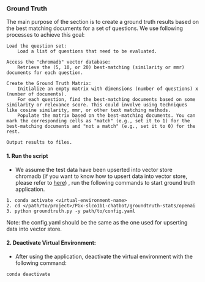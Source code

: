 ### Ground Truth

The main purpose of the section is to create a ground truth results based on the best matching documents for a set of questions. 
We use following processes to achieve this goal:

    Load the question set: 
        Load a list of questions that need to be evaluated.
    
    Access the "chromadb" vector database: 
        Retrieve the (5, 10, or 20) best-matching (similarity or mmr) documents for each question.

    Create the Ground Truth Matrix:
        Initialize an empty matrix with dimensions (number of questions) x (number of documents).
        For each question, find the best-matching documents based on some similarity or relevance score. This could involve using techniques like cosine similarity, mmr, or other text matching methods.
        Populate the matrix based on the best-matching documents. You can mark the corresponding cells as "match" (e.g., set it to 1) for the best-matching documents and "not a match" (e.g., set it to 0) for the rest.

    Output results to files.

#### 1. Run the script  
* We assume the test data have been upserted into vector store chromadb (if you want to know how to upsert data into vector store, please refer to [here](https://github.com/BCM-HGSC/PGx-slco1b1-chatbot/tree/main/upsert))
, run the following commands to start ground truth application. 
```
1. conda activate <virtual-environment-name>
2. cd </path/to/project>/PGx-slco1b1-chatbot/groundtruth-stats/openai
3. python groundtruth.py -y path/to/config.yaml
```
Note: the config.yaml should be the same as the one used for upserting data into vector store.

#### 2. Deactivate Virtual Environment:
* After using the application, deactivate the virtual environment with the following command:
```commandline
conda deactivate  
```